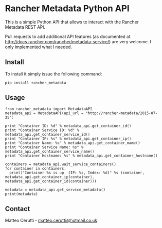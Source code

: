 # Rancher Metadata Python API
This is a simple Python API that allows to interact with the Rancher Metadata REST API.

Pull requests to add additional API features (as documented at http://docs.rancher.com/rancher/metadata-service/) are very welcome. I only implemented what I needed.

## Install
To install it simply issue the following command:

```
pip install rancher_metadata
```

## Usage
```
from rancher_metadata import MetadataAPI
metadata_api = MetadataAPI(api_url = "http://rancher-metadata/2015-07-25")

print "Container ID: %d" % metadata_api.get_container_id()
print "Container Service ID: %d" % metadata_api.get_container_service_id()
print "Container IP: %s" % metadata_api.get_container_ip()
print "Container Name: %s" % metadata_api.get_container_name()
print "Container Service Name: %s" % metadata_api.get_container_service_name()
print "Container Hostname: %s" % metadata_api.get_container_hostname()

containers = metadata_api.wait_service_containers()
for container in containers:
  print("Container %s is up  (IP: %s, Index: %d)" %s (container, metadata_api.get_container_ip(container), metadata_api.get_container_id(container)))

metadata = metadata_api.get_service_metadata()
print(metadata)
```

## Contact
Matteo Cerutti - matteo.cerutti@hotmail.co.uk
